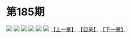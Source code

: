 # 第185期
![](https://mao.mhtupian.com/uploads/img/7563/109474/001.jpg)
![](https://mao.mhtupian.com/uploads/img/7563/109474/002.jpg)
![](https://mao.mhtupian.com/uploads/img/7563/109474/003.jpg)
![](https://mao.mhtupian.com/uploads/img/7563/109474/004.jpg)
![](https://mao.mhtupian.com/uploads/img/7563/109474/005.jpg)
![](https://mao.mhtupian.com/uploads/img/7563/109474/006.jpg)
[【上一章】](./97.md)
[【目录】](./READMD.md)
[【下一章】](./99.md)
